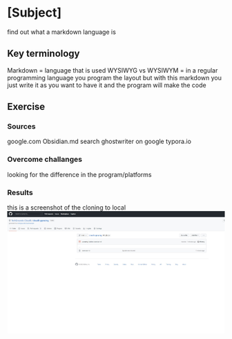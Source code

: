 # [Subject]
find out what a markdown language is

## Key terminology
Markdown = language that is used
WYSIWYG vs WYSIWYM = in a regular programming language you program the layout but with this markdown you just write it as you want to have it and the program will make the code

## Exercise
### Sources
google.com
Obsidian.md
search ghostwriter on google
typora.io


### Overcome challanges
looking for the difference in the program/platforms

### Results
this is a screenshot of the cloning to local
![screenshot](../00_includes/file.jpg)
